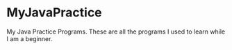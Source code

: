# MyJavaPractice
My Java Practice Programs. These are all the programs I used to learn while I am a beginner.
